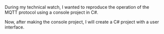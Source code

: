 During my technical watch, I wanted to reproduce the operation of the MQTT protocol using a console project in C#.

Now, after making the console project, I will create a C# project with a user interface.
